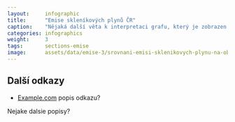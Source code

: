 ```yaml
---
layout:     infographic
title:      "Emise skleníkových plynů ČR"
caption:    "Nějaká další věta k interpretaci grafu, který je zobrazen výše."
categories: infographics
weight:     3
tags:       sections-emise
image:      assets/data/emise-3/srovnani-emisi-sklenikovych-plynu-na-obyvatele
---
```


## Další odkazy

* [Example.com](https://example.com) popis odkazu?

Nejake dalsie popisy?
